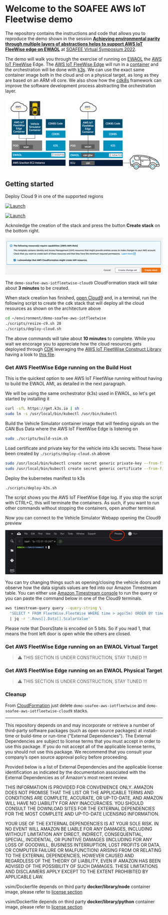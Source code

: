 # Welcome to the SOAFEE AWS IoT Fleetwise demo

The repository contains the instructions and code that allows you to reproduce the demo shown in the session [**Achieving environmental parity through multiple layers of abstractions helps to support AWS IoT FleeWise edge on EWAOL**](https://www.youtube.com/watch?v=Wd1isAmTtp8) at [SOAFEE Virtual Symposium 2022](https://soafee.io/blog/2022/virtual_symposium/).

The demo will walk you through the exercise of running on [EWAOL](https://github.com/aws4embeddedlinux/meta-aws-ewaol) the [AWS IoT FleeWise](https://aws.amazon.com/iot-fleetwise/) Edge. The [AWS IoT FleeWise Edge](https://github.com/aws/aws-iot-fleetwise-edge) will run in a [container](https://gallery.ecr.aws/aws-iot-fleetwise-edge/aws-iot-fleetwise-edge) and the orchestration will be done with [k3s](https://k3s.io/). We can use the exact same container image both in the cloud and on a physical target, as long as they are based on an ARM v8 core. We also show how the [cdk8s](https://cdk8s.io/) framework can improve the software development process abstracting the orchestration layer.

![Architecture](docs/architecture.png)

## Getting started

Deploy Cloud 9 in one of the supported regions

[![Launch](https://samdengler.github.io/cloudformation-launch-stack-button-svg/images/us-east-1.svg)](https://external.ink?to=https://us-east-1.console.aws.amazon.com/cloudformation/home?region=us-east-1#/stacks/create/review?stackName=demo-soafee-aws-iotfleetwise-cloud9&templateURL=https://demo-soafee-aws-iot-fleetwise-us-east-1.s3.us-east-1.amazonaws.com/cloud9-env.template.json)

[![Launch](https://samdengler.github.io/cloudformation-launch-stack-button-svg/images/eu-central-1.svg)](https://eu-central-1.console.aws.amazon.com/cloudformation/home?region=eu-central-1#/stacks/create/review?stackName=demo-soafee-aws-iotfleetwise-cloud9&templateURL=https://demo-soafee-aws-iot-fleetwise-eu-central-1.s3.eu-central-1.amazonaws.com/cloud9-env.template.json)

Acknoledge the creation of the stack and press the button **Create stack** on the bottom right. 

![Create Stack](docs/createstack.png)

The ```demo-soafee-aws-iotfleetwise-cloud9``` CloudFormation stack will take about **3 minutes** to be created.

When stack creation has finished, [open Cloud9](https://console.aws.amazon.com/cloud9/home#) and, in a terminal, run the following script to create the cdk stack that will deploy all the cloud resources as shown on the architecture above

```sh
cd ~/environment/demo-soafee-aws-iotfleetwise
./scripts/resize-c9.sh 20
./scripts/deploy-cloud.sh
```

The above commands will take about **10 minutes** to complete. While you wait we encorage you to appreciate how the cloud resources gets deployied through [CDK](https://aws.amazon.com/cdk/) leveraging the [AWS IoT FleetWise Construct Library](https://github.com/aws-samples/cdk-aws-iotfleetwise) having a look to [this file](https://github.com/aws-samples/demo-soafee-aws-iotfleetwise/blob/main/cloud/src/main.py).

### Get AWS FleetWise Edge running on the Build Host

This is the quickest option to see AWS IoT FleetWise running without having to build the EWAOL AMI, as detailed in the next paragraph.

We will be using the same orchestrator (k3s) used in EWAOL, so let's get started by installing it

```sh
curl -sfL https://get.k3s.io | sh -
sudo ln -s /usr/local/bin/kubectl /usr/bin/kubectl
```

Build the Vehicle Simulator container image that will feeding signals on the CAN Bus Data where the AWS IoT FleetWise Edge is listening on

```sh
sudo ./scripts/build-vsim.sh
```

Load certificate and private key for the vehicle into k3s secrets. These have been created by ```./scripts/deploy-cloud.sh``` above

```sh
sudo /usr/local/bin/kubectl create secret generic private-key --from-file=./.tmp/private-key.key
sudo /usr/local/bin/kubectl create secret generic certificate --from-file=./.tmp/certificate.pem
```

Deploy the kubernetes manifest to k3s

```sh
./scripts/deploy-k3s.sh
```
The script shows you the AWS IoT FleetWise Edge log. If you stop the script with CTRL+C, this will terminate the containers. As such, if you want to run other commands without stopping the containers, open another terminal.

Now you can connect to the Vehicle Simulator Webapp opening the Cloud9 preview

![Preview menu](docs/preview%20menu.png)

You can try changing things such as opening/closing the vehicle doors and observe how the data signals values are fed into our Amazon Timestream table. You can either use [Amazon Timestream console](https://console.aws.amazon.com/timestream/home?#query-editor:) to run the query or you can paste the command below in one of the Cloud9 terminals.

```sh
aws timestream-query query --query-string \
  "SELECT * FROM FleetWise.FleetWise WHERE time > ago(5m) ORDER BY time DESC LIMIT 2" \
  | jq -r '.Rows[].Data[].ScalarValue'
```

Please note that DoorsState is encoded on 5 bits. So if you read 1, that means the front left door is open while the others are closed.

### Get AWS FleetWise Edge running on an EWAOL Virtual Target 

> :warning: THIS SECTION IS UNDER CONSTRUCTION, STAY TUNED !!!

### Get AWS FleetWise Edge running on an EWAOL Physical Target 

> :warning: THIS SECTION IS UNDER CONSTRUCTION, STAY TUNED !!!

### Cleanup

From [CloudFormation](https://console.aws.amazon.com/cloudformation/home) just delete `demo-soafee-aws-iotfleetwise` and `demo-soafee-aws-iotfleetwise-cloud9` stacks.

---

This repository depends on and may incorporate or retrieve a number of third-party
software packages (such as open source packages) at install-time or build-time
or run-time ("External Dependencies"). The External Dependencies are subject to
license terms that you must accept in order to use this package. If you do not
accept all of the applicable license terms, you should not use this package. We
recommend that you consult your company’s open source approval policy before
proceeding.

Provided below is a list of External Dependencies and the applicable license
identification as indicated by the documentation associated with the External
Dependencies as of Amazon's most recent review.

THIS INFORMATION IS PROVIDED FOR CONVENIENCE ONLY. AMAZON DOES NOT PROMISE THAT
THE LIST OR THE APPLICABLE TERMS AND CONDITIONS ARE COMPLETE, ACCURATE, OR
UP-TO-DATE, AND AMAZON WILL HAVE NO LIABILITY FOR ANY INACCURACIES. YOU SHOULD
CONSULT THE DOWNLOAD SITES FOR THE EXTERNAL DEPENDENCIES FOR THE MOST COMPLETE
AND UP-TO-DATE LICENSING INFORMATION.

YOUR USE OF THE EXTERNAL DEPENDENCIES IS AT YOUR SOLE RISK. IN NO EVENT WILL
AMAZON BE LIABLE FOR ANY DAMAGES, INCLUDING WITHOUT LIMITATION ANY DIRECT,
INDIRECT, CONSEQUENTIAL, SPECIAL, INCIDENTAL, OR PUNITIVE DAMAGES (INCLUDING
FOR ANY LOSS OF GOODWILL, BUSINESS INTERRUPTION, LOST PROFITS OR DATA, OR
COMPUTER FAILURE OR MALFUNCTION) ARISING FROM OR RELATING TO THE EXTERNAL
DEPENDENCIES, HOWEVER CAUSED AND REGARDLESS OF THE THEORY OF LIABILITY, EVEN
IF AMAZON HAS BEEN ADVISED OF THE POSSIBILITY OF SUCH DAMAGES. THESE LIMITATIONS
AND DISCLAIMERS APPLY EXCEPT TO THE EXTENT PROHIBITED BY APPLICABLE LAW.


vsim/Dockerfile depends on third party **docker/library/node** container image, please refer to [license section](https://gallery.ecr.aws/docker/library/node) 

vsim/Dockerfile depends on third party **docker/library/python** container image, please refer to [license section](https://gallery.ecr.aws/docker/library/python) 